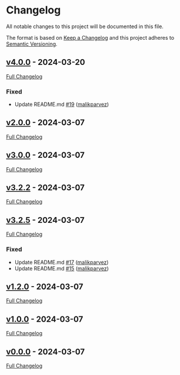 <!-- markdownlint-disable MD024 -->
# Changelog

All notable changes to this project will be documented in this file.

The format is based on [Keep a Changelog](http://keepachangelog.com/en/1.0.0/) and this project adheres to [Semantic Versioning](http://semver.org).

## [v4.0.0](https://github.com/malikparvez/branching_strategy/tree/v4.0.0) - 2024-03-20

[Full Changelog](https://github.com/malikparvez/branching_strategy/compare/v2.0.0...v4.0.0)

### Fixed

- Update README.md [#19](https://github.com/malikparvez/branching_strategy/pull/19) ([malikparvez](https://github.com/malikparvez))

## [v2.0.0](https://github.com/malikparvez/branching_strategy/tree/v2.0.0) - 2024-03-07

[Full Changelog](https://github.com/malikparvez/branching_strategy/compare/v3.0.0...v2.0.0)

## [v3.0.0](https://github.com/malikparvez/branching_strategy/tree/v3.0.0) - 2024-03-07

[Full Changelog](https://github.com/malikparvez/branching_strategy/compare/v3.2.2...v3.0.0)

## [v3.2.2](https://github.com/malikparvez/branching_strategy/tree/v3.2.2) - 2024-03-07

[Full Changelog](https://github.com/malikparvez/branching_strategy/compare/v3.2.5...v3.2.2)

## [v3.2.5](https://github.com/malikparvez/branching_strategy/tree/v3.2.5) - 2024-03-07

[Full Changelog](https://github.com/malikparvez/branching_strategy/compare/v1.2.0...v3.2.5)

### Fixed

- Update README.md [#17](https://github.com/malikparvez/branching_strategy/pull/17) ([malikparvez](https://github.com/malikparvez))
- Update README.md [#15](https://github.com/malikparvez/branching_strategy/pull/15) ([malikparvez](https://github.com/malikparvez))

## [v1.2.0](https://github.com/malikparvez/branching_strategy/tree/v1.2.0) - 2024-03-07

[Full Changelog](https://github.com/malikparvez/branching_strategy/compare/v1.0.0...v1.2.0)

## [v1.0.0](https://github.com/malikparvez/branching_strategy/tree/v1.0.0) - 2024-03-07

[Full Changelog](https://github.com/malikparvez/branching_strategy/compare/v0.0.0...v1.0.0)

## [v0.0.0](https://github.com/malikparvez/branching_strategy/tree/v0.0.0) - 2024-03-07

[Full Changelog](https://github.com/malikparvez/branching_strategy/compare/87e839cd322c114e4a9494895a3289507c9cc86d...v0.0.0)
